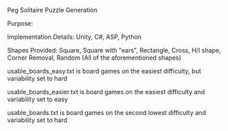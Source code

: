 Peg Solitaire Puzzle Generation

Purpose:

Implementation Details: Unity, C#, ASP, Python

Shapes Provided: Square, Square with "ears", Rectangle, Cross, H/I shape, Corner Removal, Random (All of the aforementioned shapes)

usable\_boards\_easy.txt is board games on the easiest difficulty, but variability set to hard

usable\_boards\_easier.txt is board games on the easiest difficulty and variability set to easy

usable\_boards.txt is board games on the second lowest difficulty and variability set to hard

